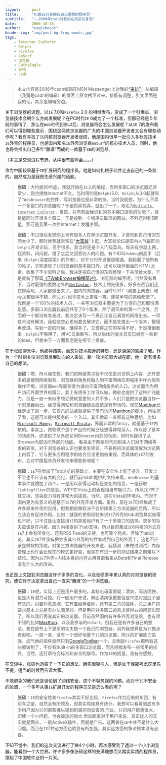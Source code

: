 ```yaml
---
layout:     post
title:      "扎根IE开发拥有自己理想的程序员"
subtitle:   "——2006年csdn对我的在线采访复刻"
date:       2006-10-26
author:     "eagleboost"
header-img: "img/post-bg-frog-woods.jpg"
tags:
    - Internet Explorer
    - Delphi
    - Firefox
    - GoSurf
    - 浏览器
    - CathyEagle
    - 存档
    - csdn
---
```


> 本文内容是2006年csdn编辑在MSN Messenger上对我的[“采访”](https://blog.csdn.net/ericlee00/article/details/1351456)，从编辑（我猜是csdn的编辑）的博客上原文拷贝过来，排版有调整，引文里面是我的话，其余是编辑旁边。

关于浏览器的话题，以`IE` 7.0和`Firefox` 2.0 的相继发布，变成了一个引爆点．浏览器技术会朝什么方向发展呢？在PC时代`IE` 6成为了一个标准，但那已经是５年前的事情了．那么在`Web`时代到来以后，浏览器将会怎么发展呢？从`IE` 7的发布我们可以得到哪些提示．围绕这两款浏览器的广大的中国浏览器开发者又会有哪些动作呢？我有幸找了`IE`内核浏览器开发者张硕，他是国内很早一批引入多标签技术`IE`外壳的程序员，也是国内知名`IE`外壳浏览器`GoSurf`的核心技术人员．同时，他也将会推出自己多年“雕琢”而成的一款基于`IE`的浏览器。

（本文是交谈过程节选，从中很有些体会。。。。）

作为中国较早基于`IE`扩展研究的程序员。他是如何扎根于此并走出自己的一条路的，自然成为是我首先感兴趣的话题。

> **张硕**：大约是99年底，我就开始在`IE`上的编程，当时多窗口的浏览器还非常少，我也接触Internet不久。当时用的是`Delphi`5.0，`Delphi`从3.0起就有了`TWebBrowser`的控件，写浏览器也是非常的快。当时我就想，为什么不弄一个多窗口的浏览器呢？于是捣弄捣弄，就出了一个，取名为<u>`Multiple Internet Explorer`</u>，当然，只有前面我说到的基本接口提供的功能了，就是能同时开很多个窗口。于是投到一个程序员联盟的网站，不料还得到5颗星，那可是我第一次往Internet上发程序啊。

> **张硕**：不过很快发现网上也有很多人在弄浏览器开发，才感觉到自己懂的东西太少了。那时候我就常常在“[大富翁](http://http://www.delphibbs.com)”上逛，大富翁论坛是国内人气最旺的`Delphi`开发论坛，高手很多，我当时还是个入门级菜鸟。每天有空就上网，找资料，问问题，懂了之后又回答别人的问题。有个ID叫`Hubdog`的高手（后来《`Delphi`深度探索》的作者），对于`IE`的开发很是精通，我翻遍了他所有的帖子，才知道除了`IE`浏览器的基本接口外，还可以操作里面的HTML元素。收集了不少资料之后，我决定把自己懂的东西整理一下共享给大家，于是就有了那篇[《TWebBrowser编程简述》](https://eagleboost.com/2001/02/07/TWebBrowser%E7%BC%96%E7%A8%8B%E7%AE%80%E8%BF%B0/)。浏览器的编写呢，当然没有丢下，当时最强的要数老外的[`NetCaptor`](https://en.wikipedia.org/wiki/NetCaptor)，技术上领先很多。好多东西我们还在摸索呢，人家都做出来了。国内的浏览器，当时`51357`（我要上网去）和`MyIE`都做得不错，而`51357`似乎技术上更胜一筹，连菜单项的拖动都做了。我倒是一个100%的技术人员，一来写浏览器主要是为了方便自己和那份满足感。多窗口浏览器我前后共写了6个版本，除了最简单的第一个之外，后面的一个都没有发表过。我决定该写一个真正让自己满意的再推出去。一项技术没有解决，我就挖空心思地要去解决它，而不是先推出一个版本，慢慢再改进。写到一定的时候，懂得多了，又觉得之前的写得不好，于是推倒重来；`Delphi`不够用了，用VC又重新写。所以后续的版本其实已经有一些新的idea，但是由于一方面我老是在细节上推敲。

在于张硕聊天中，他那种踏实，而又对技术痴迷的特质，还是深深的感染了我。作为一个时刻关注浏览器发展动向的人来说，新一轮浏览器大战在即，他一定有很多自己的想法。

> **张硕**：嗯，所以我在想，我们的网络需求将不仅仅是浏览网上内容．还有更多的是使用网络服务．浏览器的角色将融入到丰富网络应用程序中作为服务操作环境。浏览器`Web`界面将变为通向丰富网络服务的入口。浏览器作为用户访问外面世界的窗口，其上有很多工作可以做，微软也提供了这种扩充能力，但是一直一来似乎领会微软意思的人并不多，人们只是把浏览器当作一个浏览器而已。我觉得网站和浏览器结合应该是有市场的。现在[Maxthon](https://en.wikipedia.org/wiki/Maxthon)已经走出了第一步，它自己的站点就提供了专门访问[Maxthon](https://en.wikipedia.org/wiki/Maxthon)的脚本，再往宽了看，这是可以提供服务的一个入口。其实微软一直都有这种思想，比如[`Microsoft Money`](https://en.wikipedia.org/wiki/Microsoft_Money)，[`Microsoft Encata`](https://en.wikipedia.org/wiki/Encarta)，界面非常的fancy，就是基于`IE`内核的。事实上，微软做个这个产品的时候已经想得非常深入，所以除了基本的功能外，还提供了从外部访问Browser内部的功能，同时也提供了从Browser内部访问外部的功能。
看来由于网络时代的到来人们对于网络需求的转变，对于浏览器的认识也要发生转变。不要再把浏览器理解为浏览网上内容了，它与更多应用程序的结合应该更加被重视。而具体的`IE`7的发布，会对中国程序员开发带来哪些影响呢？

> **张硕**：`IE`7在增加了Tab浏览的基础上，主要在安全性上有了提升，开发上不会也不应该有大的变化，就目前msdn提供的文档来看，`WebBrowser`的基本事件就增加了两个，一是用以获得活动标签变化的信息，一是获取`Fishingfilter`的信息。WPF在Vista上的表现相当有吸引力，所以`IE`7有了其支持，渲染能力将有非常大的提高，当然，是在Vista的环境内。而对于国内更为有意义的是基于`IE`7的外壳开发方面。虽然，现在`IE`7已经集成了许多原来外壳的应用，但我相信微软决不会断掉第三方浏览器的后路，所以应该会有促进作用。比如：就我的使用经验来说`IE`7外壳的tab浏览其实做得也不好，只不过是让直接用`IE`的那些用户有了一个多窗口的选择。更多的功夫应该是在内核，因为内核提供了tab支持，所以目前集成`IE`6内核的方式在`IE`7上会有所变化。还有RSS Feed的支持，也可算个亮点。但除了tab浏览，其实`IE`7并没有把太多其它外壳的特性集成到自己的外壳上，这也不应该是微软的策略。对第三方浏览器的开发来说，我猜测（未做过测试）内存管理上也许会比现在的模式更好些，但是在有进一步的测试结果之前难以下结论。因为`IE`7外壳+内核本身的内存占用目前看来从Beta到Final Release没有什么大的改进。

也正是上文提到浏览器这许许多多的变化，以及张硕多年来认真的对浏览器的研究，使它终于决定拿出自己一直来“雕琢”的一个浏览器。

> **张硕**：`IE`呢，实际上还是用户最多的，其特点毋庸置疑：清爽，简洁明快，但是大有潜力可挖。对一般用户来说，界面清爽很重要但是`IE`绝对是肚子里有货的，只要你愿意挖，它有宝藏等着你，还有第三方的插件，总之用户的要求基本上总是有办法满足的。但是用户对多窗口的需求使得`IE`的问题出现了，所以我们再说其它的浏览器。目前虽然国内有许多外壳浏览器，也有很不错的比如[Maxthon](https://en.wikipedia.org/wiki/Maxthon)、以及我参与的`GoSurf`。但我还是有许多自己的想法。想在细节上下更多的功夫做一个自己的浏览器，另外我想算是为`IE`做点贡献吧，一直一来，没有一个很好地基于`IE`的浏览器，而`IE`的扩展能力虽强，成气候的插件竟然只有[GoogleToolbar](https://www.google.com/intl/zh-CN/toolbar/ie/index.html)一个。反倒是`Firefox`把所有这些都做到了，不仅有Built-in的多窗口浏览器，而且捆绑发布一些常用的插件，当然，还打着符合标准和安全的旗号。作为`IE`的拥趸，我有些感触。

在交谈中，张硕也透露了一下它的想法，确实很吸引人，但是处于保密考虑这里先不提。适当的时候再告诉大家。

不能避免的我们还是谈论到了网络安全，这个不容忽视的问题。而对于`IE`不安全的论调，一个多年从事`IE`扩展开发的程序员又是怎么看的呢？

> **张硕**：`IE`的安全性和`Firefox`其实不好比较，`Firefox`作为后来的东西，有前车之鉴，自然会有所顾及，但其实假如真有统计，我想可以看看到底有多少用户因为`IE`的那些难以碰到的漏洞而受害的.而且，`IE`的用户数量很大，即使一个小问题，也会被放的很大.但说起来对于用户来说，真正扰人的其实就是两点，一是ActiveX插件，再就是广告。这两者在`IE`中并不是什么大问题。而且在`IE`7种这方面也明显有所加强。其实这方面的争论根本没有必要。

不知不觉中，我们的这次交流进行了快4个小时。再次感受到了透过一个小小浏览器，能看到一个大世界。许许多多像张硕这样的充满理想而又踏实实践的程序员，撑起了中国软件业的一片天。